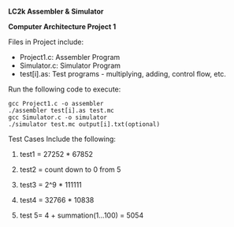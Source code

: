**LC2k Assembler & Simulator**

__Computer Architecture Project 1__

Files in Project include:
- Project1.c: Assembler Program
- Simulator.c: Simulator Program
- test[i].as: Test programs - multiplying, adding, control flow, etc.

Run the following code to execute:
```
gcc Project1.c -o assembler
./assembler test[i].as test.mc
gcc Simulator.c -o simulator
./simulator test.mc output[i].txt(optional)

```

Test Cases Include the following:

1) test1 = 27252 * 67852

2) test2 = count down to 0 from 5

3) test3 = 2^9 * 111111

4) test4 = 32766 * 10838

5) test 5= 4 + summation(1...100) = 5054
